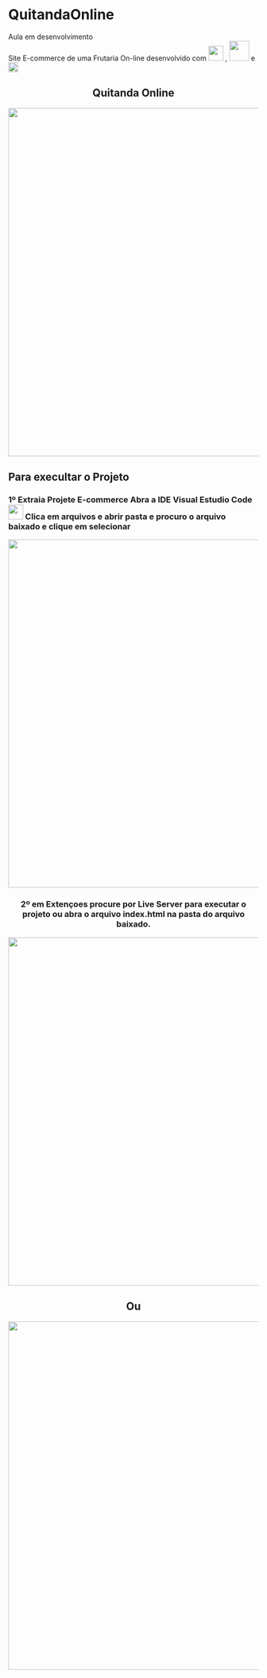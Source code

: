 # QuitandaOnline
Aula em desenvolvimento <br>
Site E-commerce de uma Frutaria On-line desenvolvido com   <img src="https://user-images.githubusercontent.com/57731043/167746751-ff33b307-75ed-485d-84b0-5cf4874e52a2.png" width="30px" /> , 
<img src="https://user-images.githubusercontent.com/57731043/167746261-25d6eb5e-7925-4b71-897c-11a2c470a9f5.png" width="40px" /> e
<img src="https://user-images.githubusercontent.com/57731043/167746978-14976510-d801-49d9-a12b-cb2666b28b47.png" width="20px"/> <br>



<div align="center">
 <h2> Quitanda Online </h2>

</div>

<div align="center">
<img src="https://user-images.githubusercontent.com/57731043/167750341-8b19d2be-b97c-4a28-bccb-7bc11b9179b5.gif" width="700px" />
</div>

 <h2> Para execultar o Projeto  </h2>



### 1º Extraia Projete E-commerce Abra a IDE Visual Estudio Code <img src="https://user-images.githubusercontent.com/57731043/167748095-b43e4195-1aeb-423d-9dce-d389569b4aa2.png" width="30px" /> Clica em arquivos e abrir pasta e procuro o arquivo baixado e clique em selecionar
<div align="center">
<img src="https://user-images.githubusercontent.com/57731043/167748285-d41b7d5b-e61b-4beb-9bf9-9b60316913f1.png" width="700px" /> <br>


### 2º em Extençoes procure por Live Server para executar  o projeto ou abra o arquivo index.html na pasta do arquivo baixado.
<div align="center">
  <img src="https://user-images.githubusercontent.com/57731043/167748741-fbe0e037-0cd9-4973-b37a-7a3fc77b20e5.png" width="700px" />
 <div align="center">
 <h2> Ou </h2>

</div>
  <img src="https://user-images.githubusercontent.com/57731043/167748952-4b918096-c7cd-4461-870c-bf29eaa84c08.png" width="700px" />
</div>

</div>


